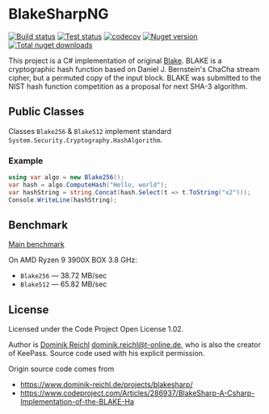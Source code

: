 BlakeSharpNG
===========
[![Build status](https://ci.appveyor.com/api/projects/status/r5qb64o5u2pjqkyf/branch/master?svg=true)](https://ci.appveyor.com/project/nokitakaze/BlakeSharpNG/branch/master)
[![Test status](https://img.shields.io/appveyor/tests/nokitakaze/BlakeSharpNG/master)](https://ci.appveyor.com/project/nokitakaze/BlakeSharpNG/branch/master)
[![codecov](https://codecov.io/gh/nokitakaze/BlakeSharpNG/branch/master/graph/badge.svg)](https://codecov.io/gh/nokitakaze/BlakeSharpNG)
[![Nuget version](https://badgen.net/nuget/v/BlakeSharpNG)](https://www.nuget.org/packages/BlakeSharpNG)
[![Total nuget downloads](https://badgen.net/nuget/dt/BlakeSharpNG)](https://www.nuget.org/packages/BlakeSharpNG)

This project is a C# implementation of original [Blake](https://en.wikipedia.org/wiki/BLAKE_(hash_function)). BLAKE is a cryptographic hash function based on Daniel J. Bernstein's ChaCha stream cipher, but a permuted copy of the input block. BLAKE was submitted to the NIST hash function competition as a proposal for next SHA-3 algorithm.

## Public Classes
Classes `Blake256` & `Blake512` implement standard `System.Security.Cryptography.HashAlgorithm`.

### Example
```C#
using var algo = new Blake256();
var hash = algo.ComputeHash("Hello, world");
var hashString = string.Concat(hash.Select(t => t.ToString("x2")));
Console.WriteLine(hashString);
```

## Benchmark
[Main benchmark](docs/main-benchmark.md)

On AMD Ryzen 9 3900X BOX 3.8 GHz:
- `Blake256` — 38.72 MB/sec
- `Blake512` — 65.82 MB/sec

## License
Licensed under the Code Project Open License 1.02.

Author is [Dominik Reichl](http://www.dominik-reichl.de/) <dominik.reichl@t-online.de>, who is also the creator of KeePass.
Source code used with his explicit permission.

Origin source code comes from
- https://www.dominik-reichl.de/projects/blakesharp/
- https://www.codeproject.com/Articles/286937/BlakeSharp-A-Csharp-Implementation-of-the-BLAKE-Ha
